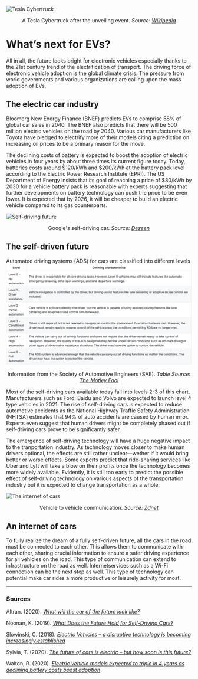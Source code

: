 ![Tesla Cybertruck](https://upload.wikimedia.org/wikipedia/commons/0/0c/Tesla_Cybertruck_outside_unveil_modified_by_Smnt.jpg)
<p align="center">A Tesla Cybertruck after the unveiling event. <em>Source: <a href = "https://upload.wikimedia.org/wikipedia/commons/0/0c/Tesla_Cybertruck_outside_unveil_modified_by_Smnt.jpg">Wikipedia </a></em></p>

# What’s next for EVs?
All in all, the future looks bright for electronic vehicles especially thanks to the 21st century trend of the electrification of transport. The driving force of electronic vehicle adoption is the global climate crisis. The pressure from world governments and various organizations are calling upon the mass adoption of EVs. 

## The electric car industry 
Bloomerg New Energy Finance (BNEF) predicts EVs to comprise 58% of global car sales in 2040. The BNEF also predicts that there will be 500 million electric vehicles on the road by 2040. Various car manufacturers like Toyota have pledged to electrify more of their models citing a prediction on increasing oil prices to be a primary reason for the move. 

The declining costs of battery is expected to boost the adoption of electric vehicles in four years by about three times its current figure today. Today, batteries costs around $120/kWh and $200/kWh at the battery pack level according to the Electric Power Research Institute (EPRI). The US Department of Energy insists that its goal of reaching a price of $80/kWh by 2030 for a vehicle battery pack is reasonable with experts suggesting that further developments on battery technology can push the price to be even lower. It is expected that by 2026, it will be cheaper to build an electric vehicle compared to its gas counterparts. 

![Self-driving future](https://static.dezeen.com/uploads/2016/02/google-artificial-intelligence-first-non-human-driver_dezeen_1568_1.jpg)
<p align="center">Google's self-driving car. <em>Source: <a href = "https://www.dezeen.com/2016/02/12/google-self-driving-car-artficial-intelligence-system-recognised-as-driver-usa/">Dezeen </a></em></p>

## The self-driven future
Automated driving systems (ADS) for cars are classified into different levels
![ADS Chart](/ADS..png)
<p align="center">Information from the Society of Automotive Engineers (SAE). <em>Table Source: <a href = "https://www.fool.com/investing/what-does-the-future-hold-for-self-driving-cars.aspx">The Motley Fool </a></em></p>

Most of the self-driving cars available today fall into levels 2-3 of this chart. Manufacturers such as Ford, Baidu and Volvo are expected to launch level 4 type vehicles in 2021. The rise of self-driving cars is expected to reduce automotive accidents as the National Highway Traffic Safety Administration (NHTSA) estimates that 94% of auto accidents are caused by human error. Experts even suggest that human drivers might be completely phased out if self-driving cars prove to be significantly safer.

The emergence of self-driving technology will have a huge negative impact to the tranportation industry. As technology moves closer to make human drivers optional, the effects are still rather unclear—wether if it would bring better or worse effects. Some experts predict that ride-sharing services like Uber and Lyft will take a blow on their profits once the technology becomes more widely available. Evidently, it is still too early to predict the possible effect of self-driving technology on various aspects of the transportation industry but it is expected to change transportation as a whole.

![The internet of cars](https://i.pcmag.com/imagery/articles/05RXd5ftcsZ8cdYd6N3Rvfl-2.1569487120.fit_lim.fit_lim.size_1696x.jpg)
<p align="center">Vehicle to vehicle communication. <em>Source: <a href = "https://www.zdnet.com/pictures/the-internet-of-things-cool-connected-cars/">Zdnet </a></em></p>

## An internet of cars
To fully realize the dream of a fully self-driven future, all the cars in the road must be connected to each other. This allows them to communicate with each other, sharing crucial information to ensure a safer driving experience for all vehicles on the road. This type of communication can extend to infrastructure on the road as well. Internetservices such as a Wi-Fi connection can be the next step as well. This type of technology can potential make car rides a more productive or leisurely activity for most. 

***
### Sources
Altran. (2020). <em><a href = "https://ignition.altran.com/en/article/what-will-the-car-of-the-future-look-like/">What will the car of the future look like?</em></a>

Noonan, K. (2019). <em><a href = "https://www.fool.com/investing/what-does-the-future-hold-for-self-driving-cars.aspx">What Does the Future Hold for Self-Driving Cars?</em></a>

Slowinski, C. (2018). <em><a href = "https://www.victrex.com/en/blog/2018/electric-vehicles-a-disruptive-technology-is-becoming--increasingly-established">Electric Vehicles – a disruptive technology is becoming increasingly established</a></em>

Sylvia, T. (2020). <em><a href = "https://pv-magazine-usa.com/2020/05/19/the-future-of-cars-is-electric-but-how-soon-is-this-future/">The future of cars is electric – but how soon is this future?</em></a>

Walton, R. (2020). <em><a href = "https://www.utilitydive.com/news/electric-vehicle-models-expected-to-triple-in-4-years-as-declining-battery/592061/">Electric vehicle models expected to triple in 4 years as declining battery costs boost adoption</a></em>
